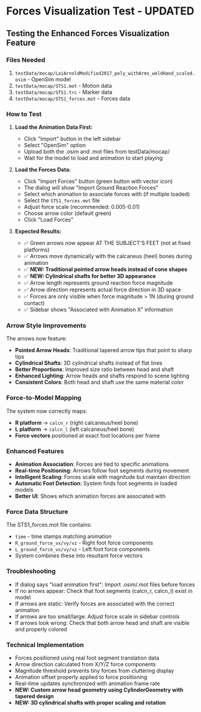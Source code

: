 # Forces Visualization Test - UPDATED

## Testing the Enhanced Forces Visualization Feature

### Files Needed
1. `testData/mocap/LaiArnoldModified2017_poly_withArms_weldHand_scaled.osim` - OpenSim model
2. `testData/mocap/STS1.mot` - Motion data
3. `testData/mocap/STS1.trc` - Marker data
4. `testData/mocap/STS1_forces.mot` - Forces data

### How to Test

1. **Load the Animation Data First:**
   - Click "Import" button in the left sidebar
   - Select "OpenSim" option 
   - Upload both the .osim and .mot files from testData/mocap/
   - Wait for the model to load and animation to start playing

2. **Load the Forces Data:**
   - Click "Import Forces" button (green button with vector icon)
   - The dialog will show "Import Ground Reaction Forces"
   - Select which animation to associate forces with (if multiple loaded)
   - Select the `STS1_forces.mot` file
   - Adjust force scale (recommended: 0.005-0.01)
   - Choose arrow color (default green)
   - Click "Load Forces"

3. **Expected Results:**
   - ✅ Green arrows now appear AT THE SUBJECT'S FEET (not at fixed platforms)
   - ✅ Arrows move dynamically with the calcaneus (heel) bones during animation
   - ✅ **NEW: Traditional pointed arrow heads instead of cone shapes**
   - ✅ **NEW: Cylindrical shafts for better 3D appearance**
   - ✅ Arrow length represents ground reaction force magnitude
   - ✅ Arrow direction represents actual force direction in 3D space
   - ✅ Forces are only visible when force magnitude > 1N (during ground contact)
   - ✅ Sidebar shows "Associated with Animation X" information

### Arrow Style Improvements
The arrows now feature:
- **Pointed Arrow Heads**: Traditional tapered arrow tips that point to sharp tips
- **Cylindrical Shafts**: 3D cylindrical shafts instead of flat lines
- **Better Proportions**: Improved size ratio between head and shaft
- **Enhanced Lighting**: Arrow heads and shafts respond to scene lighting
- **Consistent Colors**: Both head and shaft use the same material color

### Force-to-Model Mapping
The system now correctly maps:
- **R platform** → `calcn_r` (right calcaneus/heel bone)
- **L platform** → `calcn_l` (left calcaneus/heel bone)
- **Force vectors** positioned at exact foot locations per frame

### Enhanced Features
- **Animation Association**: Forces are tied to specific animations
- **Real-time Positioning**: Arrows follow foot segments during movement
- **Intelligent Scaling**: Forces scale with magnitude but maintain direction
- **Automatic Foot Detection**: System finds foot segments in loaded models
- **Better UI**: Shows which animation forces are associated with

### Force Data Structure
The STS1_forces.mot file contains:
- `time` - time stamps matching animation
- `R_ground_force_vx/vy/vz` - Right foot force components
- `L_ground_force_vx/vy/vz` - Left foot force components
- System combines these into resultant force vectors

### Troubleshooting
- If dialog says "load animation first": Import .osim/.mot files before forces
- If no arrows appear: Check that foot segments (calcn_r, calcn_l) exist in model
- If arrows are static: Verify forces are associated with the correct animation
- If arrows are too small/large: Adjust force scale in sidebar controls
- If arrows look wrong: Check that both arrow head and shaft are visible and properly colored

### Technical Implementation
- Forces positioned using real foot segment translation data
- Arrow direction calculated from X/Y/Z force components  
- Magnitude threshold prevents tiny forces from cluttering display
- Animation offset properly applied to force positioning
- Real-time updates synchronized with animation frame rate
- **NEW: Custom arrow head geometry using CylinderGeometry with tapered design**
- **NEW: 3D cylindrical shafts with proper scaling and rotation** 